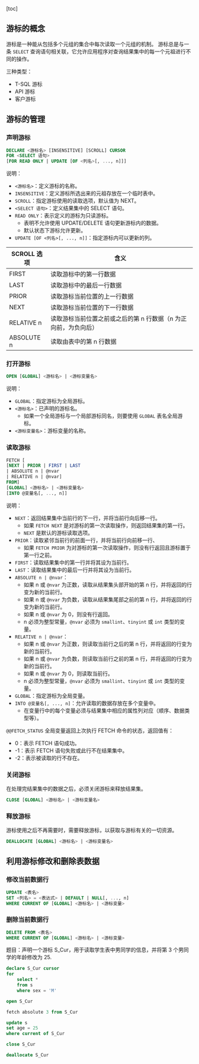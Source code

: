 [toc]

## 游标的概念

游标是一种能从包括多个元组的集合中每次读取一个元组的机制。
游标总是与一条 `SELECT` 查询语句相关联，它允许应用程序对查询结果集中的每一个元祖进行不同的操作。

三种类型：

- T-SQL 游标
- API 游标
- 客户游标

## 游标的管理

### 声明游标

```sql
DECLARE <游标名> [INSENSITIVE] [SCROLL] CURSOR
FOR <SELECT 语句>
[FOR READ ONLY | UPDATE [OF <列名>[, ..., n]]]
```

说明：

- `<游标名>`：定义游标的名称。
- `INSENSITIVE`：定义游标所选出来的元祖存放在一个临时表中。
- `SCROLL`：指定游标使用的读取选项，默认值为 NEXT。
- `<SELECT 语句>`：定义结果集中的 SELECT 语句。
- `READ ONLY`：表示定义的游标为只读游标。
	- 表明不允许使用 UPDATE/DELETE 语句更新游标内的数据。
	- 默认状态下游标允许更新。
- `UPDATE [OF <列名>[, ..., n]]`：指定游标内可以更新的列。

|SCROLL 选项|含义|
|-|-|
|FIRST|读取游标中的第一行数据|
|LAST|读取游标中的最后一行数据|
|PRIOR|读取游标当前位置的上一行数据|
|NEXT|读取游标当前位置的下一行数据|
|RELATIVE n|读取游标当前位置之前或之后的第 n 行数据（n 为正向前，为负向后）|
|ABSOLUTE n|读取由表中的第 n 行数据|

### 打开游标

```sql
OPEN [GLOBAL] <游标名> | <游标变量名>
```

说明：

- `GLOBAL`：指定游标为全局游标。
- `<游标名>`：已声明的游标名。
	- 如果一个全局游标与一个局部游标同名，则要使用 `GLOBAL` 表名全局游标。
- `<游标变量名>`：游标变量的名称。

### 读取游标

```sql
FETCH [
[NEXT | PRIOR | FIRST | LAST
| ABSOLUTE n | @nvar
| RELATIVE n | @nvar]
FROM]
[GLOBAL] <游标名> | <游标变量名>
[INTO @变量名[, ..., n]]
```

说明：

- `NEXT`：返回结果集中当前行的下一行，并将当前行向后移一行。
	- 如果 `FETCH NEXT` 是对游标的第一次读取操作，则返回结果集的第一行。
	- `NEXT` 是默认的游标读取选项。
- `PRIOR`：读取紧邻当前行的前面一行，并将当前行向前移一行、
	- 如果 `FETCH PRIOR` 为对游标的第一次读取操作，则没有行返回且游标置于第一行之前。
- `FIRST`：读取结果集中的第一行并将其设为当前行。
- `LAST`：读取结果集中的最后一行并将其设为当前行。
- `ABSOLUTE n | @nvar`：
	- 如果 n 或 `@nvar` 为正数，读取从结果集头部开始的第 n 行，并将返回的行变为新的当前行。
	- 如果 n 或 `@nvar` 为负数，读取从结果集尾部之前的第 n 行，并将返回的行变为新的当前行。
	- 如果 n 或 `@nvar` 为 0，则没有行返回。
	- n 必须为整型常量，`@nvar` 必须为 `smallint`、`tinyint` 或 `int` 类型的变量。
- `RELATIVE n | @nvar`：
	- 如果 n 或 `@nvar` 为正数，则读取当前行之后的第 n 行，并将返回的行变为新的当前行。
	- 如果 n 或 `@nvar` 为负数，则读取当前行之前的第 n 行，并将返回的行变为新的当前行。
	- 如果 n 或 `@nvar` 为 0，则读取当前行。
	- n 必须为整型常量，`@nvar` 必须为 `smallint`、`tinyint` 或 `int` 类型的变量。
- `GLOBAL`：指定游标为全局变量。
- `INTO @变量名[, ..., n]`：允许读取的数据存放在多个变量中。
	- 在变量行中的每个变量必须与结果集中相应的属性列对应（顺序、数据类型等）。

`@@FETCH_STATUS` 全局变量返回上次执行 FETCH 命令的状态，返回值有：

- 0：表示 FETCH 语句成功。
- -1：表示 FETCH 语句失败或此行不在结果集中。
- -2：表示被读取的行不存在。

### 关闭游标

在处理完结果集中的数据之后，必须关闭游标来释放结果集。

```sql
CLOSE [GLOBAL] <游标名> | <游标变量名>
```

### 释放游标

游标使用之后不再需要时，需要释放游标，以获取与游标有关的一切资源。

```sql
DEALLOCATE [GLOBAL] <游标名> | <游标变量名>
```

## 利用游标修改和删除表数据

### 修改当前数据行

```sql
UPDATE <表名>
SET <列名> = <表达式> | DEFAULT | NULL[, ..., n]
WHERE CURRENT OF [GLOBAL] <游标名> | <游标变量>
```

### 删除当前数据行

```sql
DELETE FROM <表名>
WHERE CURRENT OF [GLOBAL] <游标名> | <游标变量>
```

题目：声明一个游标 S_Cur，用于读取学生表中男同学的信息，并将第 3 个男同学的年龄修改为 25.

```sql
declare S_Cur cursor
for
	select *
	from s
	where sex = 'M'

open S_Cur

fetch absolute 3 from S_Cur

update s
set age = 25
where current of S_Cur

close S_Cur

deallocate S_Cur
```
